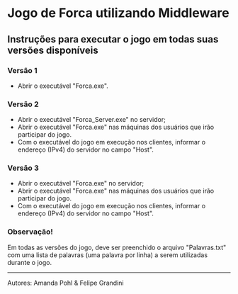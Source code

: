 # **Jogo de Forca utilizando Middleware**

<h2> Instruções para executar o jogo em todas suas versões disponíveis </h2>

<h3> Versão 1 </h3>
<ul> <li> Abrir o executável "Forca.exe". </li> </ul>


<h3> Versão 2 </h3>
<ul> <li> Abrir o executável "Forca_Server.exe" no servidor; </li>
<li> Abrir o executável "Forca.exe" nas máquinas dos usuários que irão participar do jogo. </li>
<li> Com o executável do jogo em execução nos clientes, informar o endereço (IPv4) do servidor no campo "Host".</li> </ul>

<h3> Versão 3 </h3>
<ul> <li> Abrir o executável "Forca.exe" no servidor; </li>
<li> Abrir o executável "Forca.exe" nas máquinas dos usuários que irão participar do jogo. </li>
<li> Com o executável do jogo em execução nos clientes, informar o endereço (IPv4) do servidor no campo "Host".</li> </ul>

<h3> Observação! </h3>
<p> Em todas as versões do jogo, deve ser preenchido o arquivo "Palavras.txt" com uma lista de palavras (uma palavra por linha) a serem utilizadas durante o jogo. </p>

<p> </p>
<p> </p>
<p> </p>

<hr>

Autores: Amanda Pohl & Felipe Grandini
